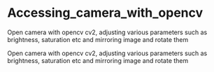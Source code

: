 # Accessing_camera_with_opencv
Open camera with opencv cv2, adjusting various parameters such as brightness, saturation etc and mirroring image and rotate them


Open camera with opencv cv2, adjusting various parameters such as brightness, saturation etc and mirroring image and rotate them
